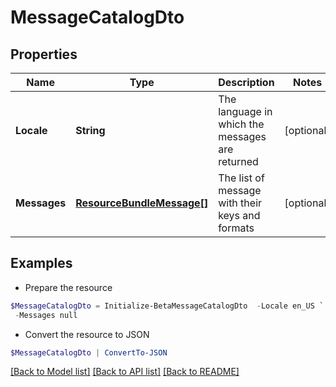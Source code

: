 # MessageCatalogDto
## Properties

Name | Type | Description | Notes
------------ | ------------- | ------------- | -------------
**Locale** | **String** | The language in which the messages are returned | [optional] 
**Messages** | [**ResourceBundleMessage[]**](ResourceBundleMessage.md) | The list of message with their keys and formats | [optional] 

## Examples

- Prepare the resource
```powershell
$MessageCatalogDto = Initialize-BetaMessageCatalogDto  -Locale en_US `
 -Messages null
```

- Convert the resource to JSON
```powershell
$MessageCatalogDto | ConvertTo-JSON
```

[[Back to Model list]](../README.md#documentation-for-models) [[Back to API list]](../README.md#documentation-for-api-endpoints) [[Back to README]](../README.md)

